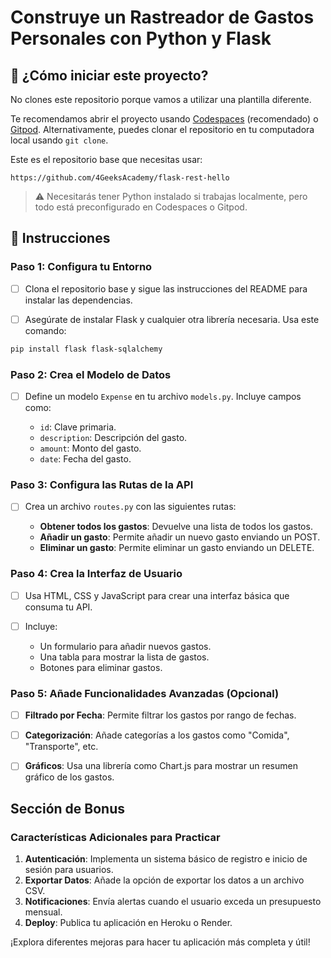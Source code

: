<!-- hide -->
# Construye un Rastreador de Gastos Personales con Python y Flask
<!-- endhide -->

<onlyfor saas="false" withBanner="false">
  
## 🌱 ¿Cómo iniciar este proyecto?

No clones este repositorio porque vamos a utilizar una plantilla diferente.

Te recomendamos abrir el proyecto usando [Codespaces](https://4geeks.com/lesson/what-is-github-codespaces) (recomendado) o [Gitpod](https://4geeks.com/lesson/how-to-use-gitpod). Alternativamente, puedes clonar el repositorio en tu computadora local usando `git clone`.

Este es el repositorio base que necesitas usar:

```
https://github.com/4GeeksAcademy/flask-rest-hello
```

> ⚠ Necesitarás tener Python instalado si trabajas localmente, pero todo está preconfigurado en Codespaces o Gitpod.

</onlyfor>

## 📝 Instrucciones

### Paso 1: Configura tu Entorno

- [ ] Clona el repositorio base y sigue las instrucciones del README para instalar las dependencias.

- [ ] Asegúrate de instalar Flask y cualquier otra librería necesaria. Usa este comando:

```bash
pip install flask flask-sqlalchemy
```

### Paso 2: Crea el Modelo de Datos

- [ ] Define un modelo `Expense` en tu archivo `models.py`. Incluye campos como:

  - `id`: Clave primaria.
  - `description`: Descripción del gasto.
  - `amount`: Monto del gasto.
  - `date`: Fecha del gasto.


### Paso 3: Configura las Rutas de la API

- [ ] Crea un archivo `routes.py` con las siguientes rutas:

  - **Obtener todos los gastos**: Devuelve una lista de todos los gastos.
  - **Añadir un gasto**: Permite añadir un nuevo gasto enviando un POST.
  - **Eliminar un gasto**: Permite eliminar un gasto enviando un DELETE.

### Paso 4: Crea la Interfaz de Usuario

- [ ] Usa HTML, CSS y JavaScript para crear una interfaz básica que consuma tu API.

- [ ] Incluye:

  - Un formulario para añadir nuevos gastos.
  - Una tabla para mostrar la lista de gastos.
  - Botones para eliminar gastos.

### Paso 5: Añade Funcionalidades Avanzadas (Opcional)

- [ ] **Filtrado por Fecha**: Permite filtrar los gastos por rango de fechas.

- [ ] **Categorización**: Añade categorías a los gastos como "Comida", "Transporte", etc.

- [ ] **Gráficos**: Usa una librería como Chart.js para mostrar un resumen gráfico de los gastos.

## Sección de Bonus

### Características Adicionales para Practicar

1. **Autenticación**: Implementa un sistema básico de registro e inicio de sesión para usuarios.
2. **Exportar Datos**: Añade la opción de exportar los datos a un archivo CSV.
3. **Notificaciones**: Envía alertas cuando el usuario exceda un presupuesto mensual.
4. **Deploy**: Publica tu aplicación en Heroku o Render.

¡Explora diferentes mejoras para hacer tu aplicación más completa y útil!
